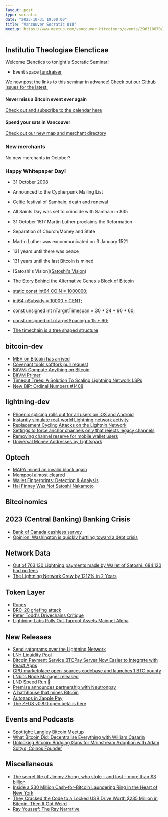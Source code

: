 ```yaml
---
layout: post
type: socratic
date: "2023-10-31 19:00:00"
title: "Vancouver Socratic 018"
meetup: https://www.meetup.com/vancouver-bitcoiners/events/296310670/
---
```


## Institutio Theologiae Elencticae

Welcome Elenctics to tonight's Socratic Seminar!

- Event space [fundraiser](https://we.encrypt.cash/apps/37QCBufiLtDMq6mo9dbpZtZY37hr/crowdfund)

We now post the links to this seminar in advance! [Check out our Github issues for the latest.](https://github.com/VancouverBitdevs/VancouverBitdevs.github.io/issues)

#### Never miss a Bitcoin event ever again

[Check out and subscribe to the calendar here](/calendar)

#### Spend your sats in Vancouver

[Check out our new map and merchant directory](/map)

### New merchants

No new merchants in October?

<!-- ### Today's talk -->

### Happy Whitepaper Day!

- 31 October 2008
- Announced to the Cypherpunk Mailing List
- Celtic festival of Samhain, death and renewal
- All Saints Day was set to coincide with Samhain in 835
- 31 October 1517 Martin Luther proclaims the Reformation
- Separation of Church/Money and State
- Martin Luther was excommunicated on 3 January 1521
- 131 years until there was peace
- 131 years until the last Bitcoin is mined

- [Satoshi's Vision]([Satoshi's Vision](https://github.com/JeremyRubin/satoshis-version))
- [The Story Behind the Alternative Genesis Block of Bitcoin](https://serhack.me/articles/story-behind-alternative-genesis-block-bitcoin/)
- [static const int64 COIN = 1000000;](https://github.com/chillininvt/OriginalBitcoin/blob/main/main.h#L34)
- [int64 nSubsidy = 10000 * CENT;](https://github.com/chillininvt/OriginalBitcoin/blob/main/main.cpp#L654)
- [const unsigned int nTargetTimespan = 30 * 24 * 60 * 60;](https://github.com/chillininvt/OriginalBitcoin/blob/main/main.cpp#L662)
- [const unsigned int nTargetSpacing = 15 * 60;](https://github.com/chillininvt/OriginalBitcoin/blob/main/main.cpp#L655)
- [The timechain is a tree shaped structure](https://github.com/chillininvt/OriginalBitcoin/blob/23e059927870f84bbf1081953e4edc1e89ead6a1/main.h#L919C44-L919C44)

## bitcoin-dev

- [MEV on Bitcoin has arrived](https://twitter.com/niftynei/status/1705662689639350588)
- [Covenant tools softfork pull request](https://github.com/bitcoin/bitcoin/pull/28550)
- [BitVM: Compute Anything on Bitcoin](https://bitvm.org/bitvm.pdf)
- [BitVM Primer](https://github.com/twhit223/bitvm_primer)
- [Timeout Trees: A Solution To Scaling Lightning Network LSPs](https://bitcoinmagazine.com/technical/timeout-trees-a-solution-to-scaling-lightning-network-lsps)
- [New BIP: Ordinal Numbers #1408](https://github.com/bitcoin/bips/pull/1408)

## lightning-dev

- [Phoenix splicing rolls out for all users on iOS and Android](https://x.com/phoenixwallet/status/1708055031398711478)
- [Instantly simulate real-world Lightning network activity](https://simln.dev/)
- [Replacement Cycling Attacks on the Lightnin Network](https://github.com/ariard/mempool-research/blob/2023-10-replacement-paper/replacement-cycling.pdf)
- [Settings to force anchor channels only that rejects legacy channels](https://github.com/lightningnetwork/lnd/issues/8075)
- [Removing channel reserve for mobile wallet users](https://lists.linuxfoundation.org/pipermail/lightning-dev/2023-October/004136.html)
- [Universal Money Addresses by Lightspark](https://www.lightspark.com/uma)

## Optech

- [MARA mined an invalid block again](https://twitter.com/bitmexresearch/status/1706966754331652164)
- [Mempool almost cleared](https://twitter.com/mempool/status/1708618638800945395)
- [Wallet Fingerprints: Detection & Analysis](https://ishaana.com/blog/wallet_fingerprinting/)
- [Hal Finney Was Not Satoshi Nakamoto](https://blog.lopp.net/hal-finney-was-not-satoshi-nakamoto/)

## Bitcoinomics



## 2023 (Central Banking) Banking Crisis

- [Bank of Canada cashless survey](https://twitter.com/bankofcanada/status/1707772358793077050)
- [Opinion: Washington is quickly hurtling toward a debt crisis](https://www.cnn.com/2023/09/29/opinions/federal-debt-interest-rates-riedl/index.html)

## Network Data

- [Out of 763,130 Lightning payments made by Wallet of Satoshi, 684,120 had no fees](https://x.com/walletofsatoshi/status/1711208926727885153)
- [The Lightning Network Grew by 1212% in 2 Years](https://blog.river.com/the-lightning-network-in-2023/)

## Token Layer

- [Runes](https://rodarmor.com/blog/runes/)
- [BRC-20 griefing attack](https://twitter.com/rodarmor/status/1705369258426036526)
- [Peter Todd's Drivechains Critique](https://petertodd.org/2023/drivechains)
- [Lightning Labs Rolls Out Taproot Assets Mainnet Alpha](https://bitcoinmagazine.com/technical/lightning-labs-rolls-out-taproot-assets-mainnet-alpha)

## New Releases

- [Send satograms over the Lightning Network](https://satogram.xyz/)
- [LN+ Liquidity Pool](https://lightningnetwork.plus/posts/433)
- [Bitcoin Payment Service BTCPay Server Now Easier to Integrate with React Apps](https://bitcoinmagazine.com/technical/bitcoin-payment-service-btcpay-server-now-easier-to-integrate-with-react-apps)
- [GPU marketplace open-sources codebase and launches 1 BTC bounty](https://gputopia.ai/blog/opening)
- [LNbits Node Manager released](https://x.com/callebtc/status/1709883171968291017)
- [LND Speed Run 🏃](https://www.youtube.com/watch?v=9svP0Fpp1ZQ)
- [Premise announces partnership with Neutronpay](https://finance.yahoo.com/news/premise-announces-partnership-neutronpay-premier-110700552.html)
- [A bathhouse that mines Bitcoin](https://x.com/parismartineau/status/1716862159542493295)
- [Autozaps in Zapple Pay](https://x.com/benthecarman/status/1716920700081254840)
- [The ZEUS v0.8.0 open beta is here](https://blog.zeusln.com/zeus-v0-8-0-open-beta/)


## Events and Podcasts

- [Spotlight: Langley Bitcoin Meetup](https://twitter.com/joshuafriedeman/status/1707786119331406195)
- [What Bitcoin Did: Decentralise Everything with William Casarin](https://www.whatbitcoindid.com/podcast/decentralise-everything)
- [Unlocking Bitcoin: Bridging Gaps for Mainstream Adoption with Adam Soltys, Coinos Founder](https://www.youtube.com/watch?v=5rljilNANCw)


## Miscellaneous

- [The secret life of Jimmy Zhong, who stole – and lost – more than $3 billion](https://www.cnbc.com/2023/10/17/crypto911.html)
- [Inside a $30 Million Cash-for-Bitcoin Laundering Ring in the Heart of New York](https://www.404media.co/inside-a-30-million-cash-for-bitcoin-laundering-ring-in-the-heart-of-new-york/)
- [They Cracked the Code to a Locked USB Drive Worth $235 Million in Bitcoin. Then It Got Weird](https://www.wired.com/story/unciphered-ironkey-password-cracking-bitcoin/)
- [Ray Youssef: The Ray Narrative](https://bitcoinmagazine.com/business/the-ray-narrative)
